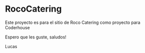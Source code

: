 <h1>RocoCatering</h1>
<p>Este proyecto es para el sitio de Roco Catering como proyecto para Coderhouse </p>
<p>Espero que les guste, saludos!</p>
<p> Lucas </p>
